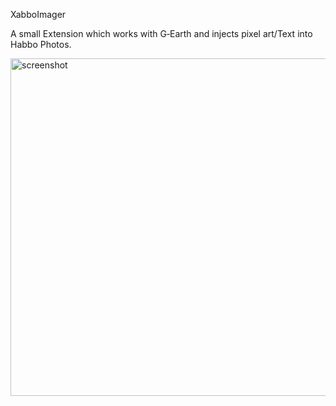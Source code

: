 XabboImager

A small Extension which works with G‑Earth and injects pixel art/Text into Habbo Photos.

<img width="730" height="540" alt="screenshot" src="https://github.com/user-attachments/assets/519ee67e-656f-4c69-8280-653cc3bf695a" />
